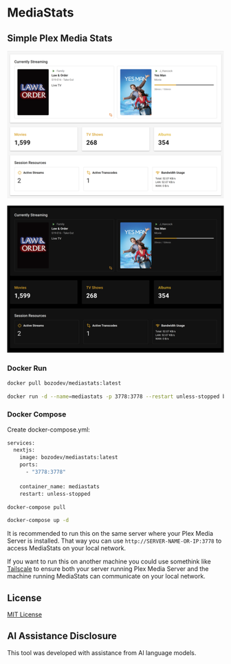 # MediaStats

## Simple Plex Media Stats

![Default Mode Screenshot](public/screenshots/media-stats-default.png)

![Dark Mode Screenshot](public/screenshots/media-stats-dark.png)

### Docker Run

```bash
docker pull bozodev/mediastats:latest
```


```bash
docker run -d --name=mediastats -p 3778:3778 --restart unless-stopped bozodev/mediastats:latest
```


### Docker Compose

Create docker-compose.yml:

```bash
services:
  nextjs:
    image: bozodev/mediastats:latest
    ports:
      - "3778:3778"

    container_name: mediastats
    restart: unless-stopped
```

```bash
docker-compose pull
```

```bash
docker-compose up -d
```


It is recommended to run this on the same server where your Plex Media Server is installed. That way you can use `http://SERVER-NAME-OR-IP:3778` to access MediaStats on your local network.

If you want to run this on another machine you could use somethink like [Tailscale](https://tailscale.com/) to ensure both your server running Plex Media Server and the machine running MediaStats can communicate on your local network.


## License

[MIT License](LICENSE)

## AI Assistance Disclosure

This tool was developed with assistance from AI language models.